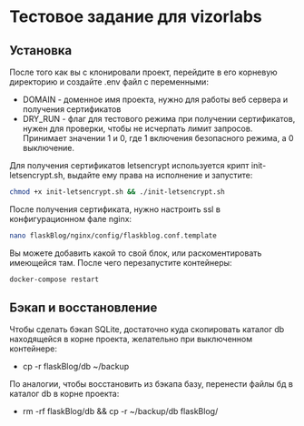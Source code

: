 # Тестовое задание для vizorlabs
## Установка
После того как вы с клонировали проект, перейдите в его корневую директорию и создайте .env файл c переменными:
 - DOMAIN - доменное имя проекта, нужно для работы веб сервера и получения сертификатов
 - DRY_RUN - флаг для тестового режима при получении сертификатов, нужен для проверки, чтобы не исчерпать лимит запросов. Принимает значении 1 и 0, где 1 включения безопасного режима, а 0 выключение.

Для получения сертификатов letsencrypt используется крипт init-letsencrypt.sh, выдайте ему права на исполнение и запустите:
```sh
chmod +x init-letsencrypt.sh && ./init-letsencrypt.sh
```
После получения сертификата, нужно настроить ssl в конфигурационном фале nginx:
```sh
nano flaskBlog/nginx/config/flaskblog.conf.template
```
Вы можете добавить какой то свой блок, или раскоментировать имеющейся там. После чего перезапустите контейнеры:
```sh
docker-compose restart
```
## Бэкап и восстановление 
Чтобы сделать бэкап SQLite, достаточно куда скопировать каталог db находящейся в корне проекта, желательно при выключенном контейнере:
- cp -r flaskBlog/db ~/backup

По аналогии, чтобы восстановить из бэкапа базу, перенести файлы бд в каталог db в корне проекта:
- rm -rf flaskBlog/db && cp -r ~/backup/db flaskBlog/

